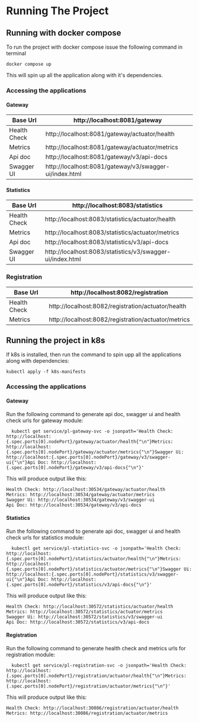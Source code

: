 # Running The Project

## Running with docker compose

To run the project with docker compose issue the following command in terminal
```shell
docker compose up
```

This will spin up all the application along with it's dependencies.

### Accessing the applications

#### Gateway

| Base Url     | http://localhost:8081/gateway                  |
|--------------|------------------------------------------------|
| Health Check | http://localhost:8081/gateway/actuator/health  |
| Metrics      | http://localhost:8081/gateway/actuator/metrics |  |
| Api doc      |      http://localhost:8081/gateway/v3/api-docs                                          |
| Swagger UI   |     http://localhost:8081/gateway/v3/swagger-ui/index.html                                                                                    |

#### Statistics

| Base Url     | http://localhost:8083/statistics |
|--------------|--------|
| Health Check | http://localhost:8083/statistics/actuator/health |
| Metrics      | http://localhost:8083/statistics/actuator/metrics       |  |
| Api doc      | http://localhost:8083/statistics/v3/api-docs |
| Swagger UI   | http://localhost:8083/statistics/v3/swagger-ui/index.html |

### Registration

| Base Url     | http://localhost:8082/registration                |
|--------------|---------------------------------------------------|
| Health Check | http://localhost:8082/registration/actuator/health  |
| Metrics      | http://localhost:8082/registration/actuator/metrics |  |

## Running the project in k8s

If k8s is installed, then run the command to spin upp all the applications along with dependencies:
```shell
kubectl apply -f k8s-manifests 
```

### Accessing the applications
#### Gateway
Run the following command to generate api doc, swagger ui and health check urls for gateway module:
```shell
  kubectl get service/pl-gateway-svc -o jsonpath='Health Check: http://localhost:{.spec.ports[0].nodePort}/gateway/actuator/health{"\n"}Metrics: http://localhost:{.spec.ports[0].nodePort}/gateway/actuator/metrics{"\n"}Swagger Ui: http://localhost:{.spec.ports[0].nodePort}/gateway/v3/swagger-ui{"\n"}Api Doc: http://localhost:{.spec.ports[0].nodePort}/gateway/v3/api-docs{"\n"}'
```
This will produce output like this:
```
Health Check: http://localhost:30534/gateway/actuator/health
Metrics: http://localhost:30534/gateway/actuator/metrics
Swagger Ui: http://localhost:30534/gateway/v3/swagger-ui
Api Doc: http://localhost:30534/gateway/v3/api-docs

```
#### Statistics
Run the following command to generate api doc, swagger ui and health check urls for statistics module:
```shell
  kubectl get service/pl-statistics-svc -o jsonpath='Health Check: http://localhost:{.spec.ports[0].nodePort}/statistics/actuator/health{"\n"}Metrics: http://localhost:{.spec.ports[0].nodePort}/statistics/actuator/metrics{"\n"}Swagger Ui: http://localhost:{.spec.ports[0].nodePort}/statistics/v3/swagger-ui{"\n"}Api Doc: http://localhost:{.spec.ports[0].nodePort}/statistics/v3/api-docs{"\n"}'
```
This will produce output like this:
```
Health Check: http://localhost:30572/statistics/actuator/health
Metrics: http://localhost:30572/statistics/actuator/metrics
Swagger Ui: http://localhost:30572/statistics/v3/swagger-ui
Api Doc: http://localhost:30572/statistics/v3/api-docs
```

#### Registration
Run the following command to generate health check and metrics urls for registration module:
```shell
  kubectl get service/pl-registration-svc -o jsonpath='Health Check: http://localhost:{.spec.ports[0].nodePort}/registration/actuator/health{"\n"}Metrics: http://localhost:{.spec.ports[0].nodePort}/registration/actuator/metrics{"\n"}'
```
This will produce output like this:
```
Health Check: http://localhost:30086/registration/actuator/health
Metrics: http://localhost:30086/registration/actuator/metrics
```